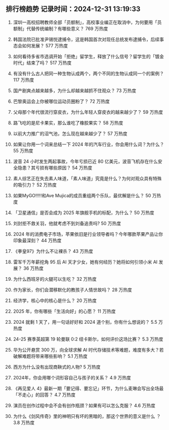 
## 排行榜趋势 记录时间：2024-12-31 13:19:33
  
  1. 深圳一高校招聘教师全部「员额制」，高校事业编正在取消中，为何要用「员额制」代替传统编制？有哪些意义？ 769 万热度
    
  2. 韩国法院已批准尹锡悦逮捕令，这是韩国首次对现任总统发布逮捕令，后续事态会如何发展？ 577 万热度
    
  3. 如何看待多省市选调开始「拒绝」留学生，释放了什么信号？留学生的「镀金时代」结束了吗？ 517 万热度
    
  4. 有没有什么古人把同一种生物认成两个，两个不同的生物认成同一个的案例？ 117 万热度
    
  5. 国产剧爽点越来越多，为什么却越来越抓不住观众？ 73 万热度
    
  6. 巴黎奥运会上你被哪位运动员圈粉了？ 72 万热度
    
  7. 父母那个年代很流行穿皮衣，为什么年轻人穿皮衣的越来越少了？ 59 万热度
    
  8. 路飞吃的是尼卡果实，那么谁吃了橡胶果实？ 58 万热度
    
  9. 以前大力推广的沼气池，怎么现在越来越少了？ 57 万热度
    
  10. 如果让你用一个词来总结一下 2024 年的汽车行业，你会用什么词？为什么？ 55 万热度
    
  11. 波音 24 小时发生两起事故，今年亏损已近 80 亿美元，波音飞机存在什么安全隐患？其亏损有哪些原因？ 54 万热度
    
  12. 素人综艺正在失去素人味道，「素人味道」究竟是什么？为何对观众具有特殊的吸引力？ 52 万热度
    
  13. 如果MyGO!!!!!和Ave Mujica的成员重组两个乐队，最优解是什么？ 50 万热度
    
  14. 「卫星通信」是否会成为 2025 年旗舰手机的标配，为什么？ 50 万热度
    
  15. 刘封拒不救关羽，他就考虑不到刘备追责吗? 50 万热度
    
  16. 2024 年的消费电子市场，苹果依旧是行业领导者吗？今年哪款苹果产品让你印象最深刻？ 44 万热度
    
  17. 《拳皇97》为什么不让裸杀？ 43 万热度
    
  18. 雷军千万年薪挖角 95 后 AI 天才少女，她有何经历？她将如何引领小米 AI 发展？ 36 万热度
    
  19. 为什么西班牙的火腿可以生吃？ 32 万热度
    
  20. 作为家长，你们会潜移默化的教孩子人情世故吗？ 28 万热度
    
  21. 经济学，核心中的核心是什么？ 20 万热度
    
  22. 2025 年，你有哪些「生活向好」的心愿？ 11 万热度
    
  23. 2024 就剩 1 天了，用一句话好好和 2024 道个别，你有什么想说的？ 5.5 万热度
    
  24. 24-25 赛季英超第 19 轮曼联  0:2 纽卡斯尔，如何评价这场比赛？ 5.3 万热度
    
  25. 华为公开悬赏 300 万，向全球求解 AI 时代存储技术等难题，难度有多大？若破解难题将带来哪些影响？ 5.1 万热度
    
  26. 西方为什么没有出现商鞅式的人物? 5 万热度
    
  27. 2024年，你会用哪个词形容自己与孩子的关系？ 4.9 万热度
    
  28. 《再见爱人 4》最新一期「要记得、要忘记」环节，为什么麦琳会写出全场最「不走心」的回答？ 4.7 万热度
    
  29. 演员在创作过程中会不会有创作瓶颈？如果有可以怎么克服？ 4.6 万热度
    
  30. 为什么《剑风传奇》里的神明只有坏的黑暗的，那这个世界的意义是什么 ？ 3.8 万热度
    